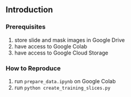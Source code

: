 ## Introduction

### Prerequisites

1. store slide and mask images in Google Drive
2. have access to Google Colab
3. have access to Google Cloud Storage

### How to Reproduce
1. run `prepare_data.ipynb` on Google Colab
2. run `python create_training_slices.py`

